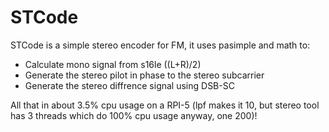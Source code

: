 # STCode
STCode is a simple stereo encoder for FM, it uses pasimple and math to:
-   Calculate mono signal from s16le ((L+R)/2)
-   Generate the stereo pilot in phase to the stereo subcarrier
-   Generate the stereo diffrence signal using DSB-SC

All that in about 3.5% cpu usage on a RPI-5 (lpf makes it 10, but stereo tool has 3 threads which do 100% cpu usage anyway, one 200)!